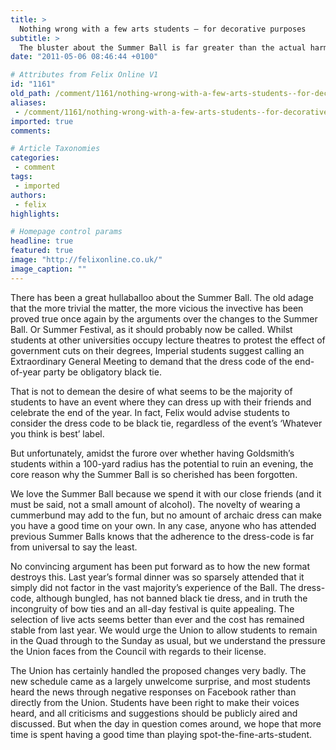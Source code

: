 ```yaml
---
title: >
  Nothing wrong with a few arts students – for decorative purposes
subtitle: >
  The bluster about the Summer Ball is far greater than the actual harm
date: "2011-05-06 08:46:44 +0100"

# Attributes from Felix Online V1
id: "1161"
old_path: /comment/1161/nothing-wrong-with-a-few-arts-students--for-decorative-purposes
aliases:
 - /comment/1161/nothing-wrong-with-a-few-arts-students--for-decorative-purposes
imported: true
comments:

# Article Taxonomies
categories:
 - comment
tags:
 - imported
authors:
 - felix
highlights:

# Homepage control params
headline: true
featured: true
image: "http://felixonline.co.uk/"
image_caption: ""
---
```


There has been a great hullaballoo about the Summer Ball. The old adage that the more trivial the matter, the more vicious the invective has been proved true once again by the arguments over the changes to the Summer Ball. Or Summer Festival, as it should probably now be called. Whilst students at other universities occupy lecture theatres to protest the effect of government cuts on their degrees, Imperial students suggest calling an Extraordinary General Meeting to demand that the dress code of the end-of-year party be obligatory black tie.

That is not to demean the desire of what seems to be the majority of students to have an event where they can dress up with their friends and celebrate the end of the year. In fact, Felix would advise students to consider the dress code to be black tie, regardless of the event’s ‘Whatever you think is best’ label.

But unfortunately, amidst the furore over whether having Goldsmith’s students within a 100-yard radius has the potential to ruin an evening, the core reason why the Summer Ball is so cherished has been forgotten.

We love the Summer Ball because we spend it with our close friends (and it must be said, not a small amount of alcohol). The novelty of wearing a cummerbund may add to the fun, but no amount of archaic dress can make you have a good time on your own. In any case, anyone who has attended previous Summer Balls knows that the adherence to the dress-code is far from universal to say the least.

No convincing argument has been put forward as to how the new format destroys this. Last year’s formal dinner was so sparsely attended that it simply did not factor in the vast majority’s experience of the Ball. The dress-code, although bungled, has not banned black tie dress, and in truth the incongruity of bow ties and an all-day festival is quite appealing. The selection of live acts seems better than ever and the cost has remained stable from last year. We would urge the Union to allow students to remain in the Quad through to the Sunday as usual, but we understand the pressure the Union faces from the Council with regards to their license.

The Union has certainly handled the proposed changes very badly. The new schedule came as a largely unwelcome surprise, and most students heard the news through negative responses on Facebook rather than directly from the Union. Students have been right to make their voices heard, and all criticisms and suggestions should be publicly aired and discussed. But when the day in question comes around, we hope that more time is spent having a good time than playing spot-the-fine-arts-student.
